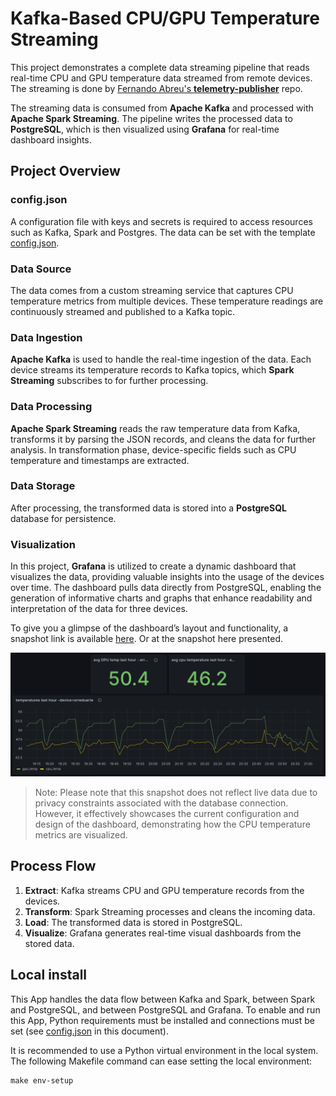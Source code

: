 # Kafka-Based CPU/GPU Temperature Streaming

This project demonstrates a complete data streaming pipeline that reads real-time CPU and GPU temperature data streamed from remote devices.
The streaming is done by [Fernando Abreu's **telemetry-publisher**](https://github.com/nandoabreu/telemetry-publisher) repo.

The streaming data is consumed from **Apache Kafka** and processed with **Apache Spark Streaming**.
The pipeline writes the processed data to **PostgreSQL**, which is then visualized using **Grafana**
for real-time dashboard insights.

## Project Overview

### config.json

A configuration file with keys and secrets is required to access resources such as Kafka, Spark and Postgres.
The data can be set with the template [config.json](py_code/config.json).

### Data Source

The data comes from a custom streaming service that captures CPU temperature metrics from multiple devices.
These temperature readings are continuously streamed and published to a Kafka topic.

### Data Ingestion

**Apache Kafka** is used to handle the real-time ingestion of the data.
Each device streams its temperature records to Kafka topics, which **Spark Streaming** subscribes to for further processing.

### Data Processing

**Apache Spark Streaming** reads the raw temperature data from Kafka, transforms it by parsing the JSON records,
and cleans the data for further analysis. In transformation phase, device-specific fields such as CPU temperature and timestamps are extracted.

### Data Storage

After processing, the transformed data is stored into a **PostgreSQL** database for persistence.

### Visualization

In this project, **Grafana** is utilized to create a dynamic dashboard that visualizes the data, providing valuable insights into the
usage of the devices over time. The dashboard pulls data directly from PostgreSQL, enabling the generation of informative charts and graphs that
enhance readability and interpretation of the data for three devices.

To give you a glimpse of the dashboard’s layout and functionality, a snapshot link is
available [here](https://snapshots.raintank.io/dashboard/snapshot/kMfGdNWghBjyHv8xq0afocYXklkrFjbt?orgId=0&refresh=1m).
Or at the snapshot here presented.

![dashboard snapshot](docs/snapshot.png)

> Note: Please note that this snapshot does not reflect live data due to privacy constraints associated with the database connection.
> However, it effectively showcases the current configuration and design of the dashboard,
> demonstrating how the CPU temperature metrics are visualized.

## Process Flow

1. **Extract**: Kafka streams CPU and GPU temperature records from the devices.
2. **Transform**: Spark Streaming processes and cleans the incoming data.
3. **Load**: The transformed data is stored in PostgreSQL.
4. **Visualize**: Grafana generates real-time visual dashboards from the stored data.

## Local install

This App handles the data flow between Kafka and Spark, between Spark and PostgreSQL,
and between PostgreSQL and Grafana. To enable and run this App, Python requirements must be installed
and connections must be set (see [config.json](#configjson) in this document).

It is recommended to use a Python virtual environment in the local system. The following 
Makefile command can ease setting the local environment:

```shell
make env-setup
```
